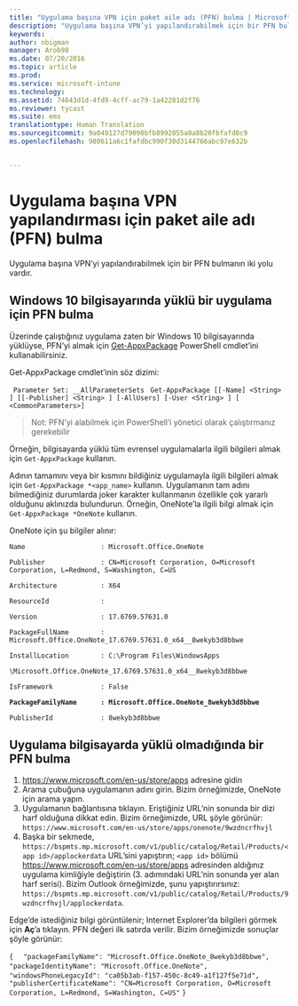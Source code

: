 ```yaml
---
title: "Uygulama başına VPN için paket aile adı (PFN) bulma | Microsoft Intune"
description: "Uygulama başına VPN’yi yapılandırabilmek için bir PFN bulun."
keywords: 
author: nbigman
manager: Arob98
ms.date: 07/20/2016
ms.topic: article
ms.prod: 
ms.service: microsoft-intune
ms.technology: 
ms.assetid: 74643d1d-4fd9-4cff-ac79-1a42281d2f76
ms.reviewer: tycast
ms.suite: ems
translationtype: Human Translation
ms.sourcegitcommit: 9a049127d79098bfb8992055a0a8b20fbfafd8c9
ms.openlocfilehash: 980611a6c1fafdbc990f30d3144766abc97e632b


---
```


# Uygulama başına VPN yapılandırması için paket aile adı (PFN) bulma

Uygulama başına VPN’yi yapılandırabilmek için bir PFN bulmanın iki yolu vardır.

## Windows 10 bilgisayarında yüklü bir uygulama için PFN bulma 

Üzerinde çalıştığınız uygulama zaten bir Windows 10 bilgisayarında yüklüyse, PFN’yi almak için [Get-AppxPackage](https://technet.microsoft.com/library/hh856044.aspx) PowerShell cmdlet’ini kullanabilirsiniz.

Get-AppxPackage cmdlet’inin söz dizimi:

` Parameter Set: __AllParameterSets`
` Get-AppxPackage [[-Name] <String> ] [[-Publisher] <String> ] [-AllUsers] [-User <String> ] [ <CommonParameters>]`

> Not: PFN’yi alabilmek için PowerShell’i yönetici olarak çalıştırmanız gerekebilir

Örneğin, bilgisayarda yüklü tüm evrensel uygulamalarla ilgili bilgileri almak için `Get-AppxPackage` kullanın.

Adının tamamını veya bir kısmını bildiğiniz uygulamayla ilgili bilgileri almak için `Get-AppxPackage *<app_name>` kullanın. Uygulamanın tam adını bilmediğiniz durumlarda joker karakter kullanmanın özellikle çok yararlı olduğunu aklınızda bulundurun. Örneğin, OneNote’la ilgili bilgi almak için `Get-AppxPackage *OneNote` kullanın.


OneNote için şu bilgiler alınır:

`Name                   : Microsoft.Office.OneNote`

`Publisher              : CN=Microsoft Corporation, O=Microsoft Corporation, L=Redmond, S=Washington, C=US`

`Architecture           : X64`

`ResourceId             :`

`Version                : 17.6769.57631.0`

`PackageFullName        : Microsoft.Office.OneNote_17.6769.57631.0_x64__8wekyb3d8bbwe`

`InstallLocation        : C:\Program Files\WindowsApps`

`\Microsoft.Office.OneNote_17.6769.57631.0_x64__8wekyb3d8bbwe`

`IsFramework            : False`

**`PackageFamilyName      : Microsoft.Office.OneNote_8wekyb3d8bbwe`**

`PublisherId            : 8wekyb3d8bbwe`



## Uygulama bilgisayarda yüklü olmadığında bir PFN bulma

1.  https://www.microsoft.com/en-us/store/apps adresine gidin
2.  Arama çubuğuna uygulamanın adını girin. Bizim örneğimizde, OneNote için arama yapın.
3.  Uygulamanın bağlantısına tıklayın. Eriştiğiniz URL’nin sonunda bir dizi harf olduğuna dikkat edin. Bizim örneğimizde, URL şöyle görünür:
`https://www.microsoft.com/en-us/store/apps/onenote/9wzdncrfhvjl`
4.  Başka bir sekmede, `https://bspmts.mp.microsoft.com/v1/public/catalog/Retail/Products/<app id>/applockerdata` URL’sini yapıştırın; `<app id>` bölümü https://www.microsoft.com/en-us/store/apps adresinden aldığınız uygulama kimliğiyle değiştirin (3. adımındaki URL’nin sonunda yer alan harf serisi). Bizim Outlook örneğimizde, şunu yapıştırırsınız: `https://bspmts.mp.microsoft.com/v1/public/catalog/Retail/Products/9wzdncrfhvjl/applockerdata`.

Edge’de istediğiniz bilgi görüntülenir; Internet Explorer’da bilgileri görmek için **Aç**’a tıklayın. PFN değeri ilk satırda verilir. Bizim örneğimizde sonuçlar şöyle görünür:
 

`{`
`  "packageFamilyName": "Microsoft.Office.OneNote_8wekyb3d8bbwe",`
`  "packageIdentityName": "Microsoft.Office.OneNote",`
`  "windowsPhoneLegacyId": "ca05b3ab-f157-450c-8c49-a1f127f5e71d",`
`  "publisherCertificateName": "CN=Microsoft Corporation, O=Microsoft Corporation, L=Redmond, S=Washington, C=US"`
`}`




<!--HONumber=Jul16_HO3-->


